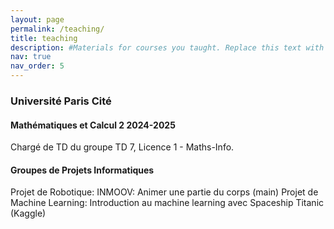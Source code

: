 ```yaml
---
layout: page
permalink: /teaching/
title: teaching
description: #Materials for courses you taught. Replace this text with your description.
nav: true
nav_order: 5
---
```


### Université Paris Cité
#### Mathématiques et Calcul 2 2024-2025
 Chargé de TD du groupe TD 7, Licence 1 - Maths-Info.

#### Groupes de Projets Informatiques
 Projet de Robotique: INMOOV: Animer une partie du corps (main)
 Projet de Machine Learning: Introduction au machine learning avec Spaceship Titanic (Kaggle)
 <!-- Mettre les interros, corrections et possiblement exercices de TD + correction. -->

<!--  
### Master MVA

Project supervisor for the [Imaging](https://perso.telecom-paristech.fr/gousseau/MVA/) and [Generative Modelling](https://generativemodelingmva.github.io/) courses.

### Université Paris-Cité

#### MC2 2023-2024

Chargé de TD Maths et Calcul 2  (TD numéro 2, License 1 Maths-Info): [Moodle](https://moodle.u-paris.fr/course/view.php?id=2354).

Fiche de rédaction pour les changements de variables [pdf](https://eloitanguy.github.io/assets/pdf/MC2_cdv.pdf)

Corrections d'interrogations:

- Algèbre Linéaire et Déterminants: [pdf](https://eloitanguy.github.io/assets/pdf/MC2_2024_TD2_interro1.pdf)

- Calcul de Primitives et Intégrales Impropres [pdf](https://eloitanguy.github.io/assets/pdf/MC2_2024_TD2_interro3.pdf)

#### MC2 2022-2023

Chargé de TD Maths et Calcul 2 (License 1 Maths-Info): [Moodle](https://moodle.u-paris.fr/course/view.php?id=2354).

Corrections d'interrogations:

- Géométrie et Déterminants (Merci Guillaume Sérieys): [pdf](https://eloitanguy.github.io/assets/pdf/MC2_interro1.pdf)

- Intégrales et primitives: [pdf](https://eloitanguy.github.io/assets/pdf/MC2_interro2.pdf)

- Intégrales Impropres (Merci Guillaume Sérieys) [pdf](https://eloitanguy.github.io/assets/pdf/MC2_interro3.pdf)

- Séries Numériques: [pdf](https://eloitanguy.github.io/assets/pdf/MC2_interro4.pdf)

#### MC1 2022-2023 et 2023-2024

Chargé de TD Maths et Calcul 1 (License 1 Maths-Info): [Moodle](https://moodle.u-paris.fr/course/view.php?id=2351).

### Institut de Technologie du Cambodge

2018-2019: TA teaching gifted undergrad students full-time for the preparation of the entry exam to Ecole Polytechnique: [course notes](https://eloitanguy.github.io/assets/pdf/prep_class.pdf). -->
